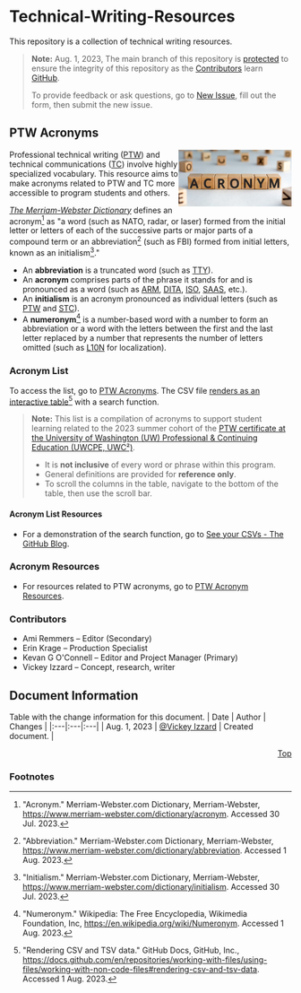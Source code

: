 # Technical-Writing-Resources
This repository is a collection of technical writing resources.

> **Note:** Aug. 1, 2023, The main branch of this repository is [protected](https://docs.github.com/en/repositories/configuring-branches-and-merges-in-your-repository/managing-protected-branches/about-protected-branches#lock-branch) to ensure the integrity of this repository as the [Contributors](https://github.com/VickeyIzzard/Technical-Writing-Resources/blob/main/README.md#contributors) learn [GitHub](https://github.com/).
>
> To provide feedback or ask questions, go to [New Issue](https://github.com/VickeyIzzard/Technical-Writing-Resources/issues/new/choose), fill out the form, then submit the new issue.

## PTW Acronyms
<img align="right" src="./assets/images/Acronym-Blocks.jpg" width="40%" alt="A group of wooden blocks with black letters that spell the word acronym." title="A group of wooden blocks with black letters that spell the word acronym.">

Professional technical writing ([PTW](./assets/ptw-acronym-list.csv#L44)) and technical communications ([TC](./assets/ptw-acronym-list.csv#L60)) involve highly specialized vocabulary. This resource aims to make acronyms related to PTW and TC more accessible to program students and others.

*[The Merriam-Webster Dictionary](https://www.merriam-webster.com/dictionary/)* defines an acronym[^1] as "a word (such as NATO, radar, or laser) formed from the initial letter or letters of each of the successive parts or major parts of a compound term or an abbreviation[^2] (such as FBI) formed from initial letters, known as an initialism[^3]."
- An **abbreviation** is a truncated word (such as [TTY](./assets/ptw-acronym-list.csv#L63)).
- An **acronym** comprises parts of the phrase it stands for and is pronounced as a word (such as [ARM](./assets/ptw-acronym-list.csv#L5), [DITA](./assets/ptw-acronym-list.csv#L13), [ISO](./assets/ptw-acronym-list.csv#L27), [SAAS](./assets/ptw-acronym-list.csv#L50), etc.).
- An **initialism** is an acronym pronounced as individual letters (such as [PTW](./assets/ptw-acronym-list.csv#L44) and [STC](./assets/ptw-acronym-list.csv#L57)).
- A **numeronym**[^4] is a number-based word with a number to form an abbreviation or a word with the letters between the first and the last letter replaced by a number that represents the number of letters omitted (such as [L10N](./assets/ptw-acronym-list.csv#L33) for localization).

### Acronym List
To access the list, go to [PTW Acronyms](./assets/ptw-acronym-list.csv). The CSV file [renders as an interactive table](https://docs.github.com/en/repositories/working-with-files/using-files/working-with-non-code-files#rendering-csv-and-tsv-data)[^5] with a search function.

> **Note:**
> This list is a compilation of acronyms to support student learning related to the 2023 summer cohort of the [PTW certificate at the University of Washington (UW) Professional & Continuing Education (UWCPE, UWC²)](https://www.pce.uw.edu/certificates/professional-technical-writing).
> - It is **not inclusive** of every word or phrase within this program.
> - General definitions are provided for **reference only**.
> - To scroll the columns in the table, navigate to the bottom of the table, then use the scroll bar.

#### Acronym List Resources
- For a demonstration of the search function, go to [See your CSVs - The GitHub Blog](https://github.blog/2013-08-22-see-your-csvs/).
> <!-- > - For guidelines and other help, go to [Acronym Resources](https://github.com/VickeyIzzard/Technical-Writing-Resources/blob/main/README.md#acronym-resources). -->

### Acronym Resources
- For resources related to PTW acronyms, go to [PTW Acronym Resources](./ptw-acronym-resources.md).

### Contributors
-	Ami Remmers – Editor (Secondary)
-	Erin Krage – Production Specialist
-	Kevan G O'Connell – Editor and Project Manager (Primary)
-	Vickey Izzard – Concept, research, writer

## Document Information
Table with the change information for this document.
| Date | Author | Changes |
|:---|:---|:---|
| Aug. 1, 2023 | [@Vickey Izzard](https://github.com/VickeyIzzard) | Created document. |

<div align="right">
  <a href='https://github.com/VickeyIzzard/Technical-Writing-Resources/blob/main/README.md#readme-top'>Top</a>
</div>

### Footnotes
[^1]: "Acronym." Merriam-Webster.com Dictionary, Merriam-Webster, https://www.merriam-webster.com/dictionary/acronym. Accessed 30 Jul. 2023.
[^2]: "Abbreviation." Merriam-Webster.com Dictionary, Merriam-Webster, https://www.merriam-webster.com/dictionary/abbreviation. Accessed 1 Aug. 2023.
[^3]: "Initialism." Merriam-Webster.com Dictionary, Merriam-Webster, https://www.merriam-webster.com/dictionary/initialism. Accessed 30 Jul. 2023.
[^4]: "Numeronym." Wikipedia: The Free Encyclopedia, Wikimedia Foundation, Inc, https://en.wikipedia.org/wiki/Numeronym. Accessed 1 Aug. 2023.
[^5]: "Rendering CSV and TSV data." GitHub Docs, GitHub, Inc., https://docs.github.com/en/repositories/working-with-files/using-files/working-with-non-code-files#rendering-csv-and-tsv-data. Accessed 1 Aug. 2023.
